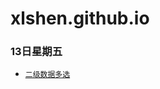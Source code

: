 # xlshen.github.io
### 13日星期五
+ [`二级数据多选`](https://github.com/xlshen/xlshen.github.io/tree/master/component/multi-data-picker "二级数据多选")  
